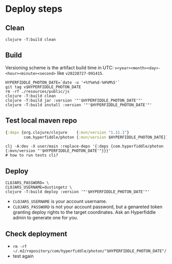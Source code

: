 # Deploy steps

## Clean
```shell
clojure -T:build clean
```

## Build

Versioning scheme is the artifact build time in UTC:
`v<year><month><day>-<hour><minute><second>` like `v20220727-091415`.

```shell
HYPERFIDDLE_PHOTON_DATE=`date -u '+%Y%m%d-%H%M%S'`
git tag v$HYPERFIDDLE_PHOTON_DATE
rm -rf ./resources/public/js
clojure -T:build clean
clojure -T:build jar :version '"'$HYPERFIDDLE_PHOTON_DATE'"'
clojure -T:build install :version '"'$HYPERFIDDLE_PHOTON_DATE'"'
```

## Test local maven repo
```clojure
{:deps {org.clojure/clojure    {:mvn/version "1.11.1"}
        com.hyperfiddle/photon {:mvn/version $HYPERFIDDLE_PHOTON_DATE}}}
```
```shell 
clj -A:dev -X user/main :replace-deps '{:deps {com.hyperfiddle/photon {:mvn/version "'$HYPERFIDDLE_PHOTON_DATE'"}}}'
# how to run tests cli?
```

## Deploy

```shell
CLOJARS_PASSWORD= \
CLOJARS_USERNAME=dustingetz \
clojure -T:build deploy :version '"'$HYPERFIDDLE_PHOTON_DATE'"'
```

- `CLOJARS_USERNAME` is your account username.
- `CLOJARS_PASSWORD` is not your account password, but a genareted token granting
deploy rights to the target coordinates. Ask an Hyperfiddle admin to generate
one for you.


## Check deployment
- `rm -rf ~/.m2/repository/com/hyperfiddle/photon/"$HYPERFIDDLE_PHOTON_DATE"/`
- test again
